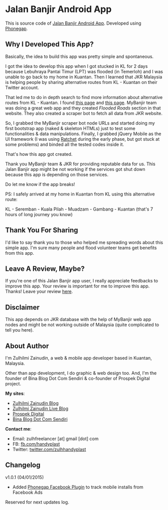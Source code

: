 Jalan Banjir Android App
========================

This is source code of [Jalan Banjir Android App](https://play.google.com/store/apps/details?id=com.zulhilmizainudin.jalanbanjir). Developed using [Phonegap](http://phonegap.com).

Why I Developed This App?
-------------------------

Basically, the idea to build this app was pretty simple and spontaneous.

I got the idea to develop this app when I got stucked in KL for 2 days because Lebuhraya Pantai Timur (LPT) was flooded (in Temerloh) and I was unable to go back to my home in Kuantan. Then I learned that JKR Malaysia is helping people by sharing alternative routes from KL - Kuantan on their Twitter account.

That led me to do in depth search to find more information about alternative routes from KL - Kuantan. I found [this page](http://bencanaalam.jkr.gov.my/content.php?ida=&type=STAT&page=status) and [this page](http://mybanjir.com/). MyBanjir team was doing a great web app and they created *Flooded Roads* section in that website. They also created a scraper bot to fetch all data from JKR website.

So, I grabbed the MyBanjir scraper bot node URLs and started doing my first bootstrap app (naked & skeleton HTMLs) just to test some functionalities & data manipulations. Finally, I grabbed jQuery Mobile as the UI framework (I was using [Ratchet](http://goratchet.com/) during the early phase, but got stuck at some problems) and binded all the tested codes inside it.

That's how this app got created.

Thank you MyBanjir team & JKR for providing reputable data for us. This Jalan Banjir app might be not working if the services got shut down because this app is depending on those services.

Do let me know if the app breaks!

PS: I safely arrived at my home in Kuantan from KL using this alternative route:

KL - Seremban - Kuala Pilah - Muadzam - Gambang - Kuantan (that's 7 hours of long journey you know)

Thank You For Sharing
---------------------

I'd like to say thank you to those who helped me spreading words about this simple app. I'm sure many people and flood volunteer teams get benefits from this app.

Leave A Review, Maybe?
----------------------

If you're one of this Jalan Banjir app user, I really appreciate feedbacks to improve this app. Your review is important for me to improve this app. Thanks! Leave your review [here](https://play.google.com/store/apps/details?id=com.zulhilmizainudin.jalanbanjir).

Disclaimer
----------

This app depends on JKR database with the help of MyBanjir web app nodes and might be not working outside of Malaysia (quite complicated to tell you here).

About Author
------------

I'm Zulhilmi Zainudin, a web & mobile app developer based in Kuantan, Malaysia.

Other than app development, I do graphic & web design too. And, I'm the founder of Bina Blog Dot Com Sendiri & co-founder of Prospek Digital project.

**My sites**:

 - [Zulhilmi Zainudin Blog](http://zulhilmizainudin.com/blog/)
 - [Zulhilmi Zainudin Live Blog](http://zulhilmizainudin.com/live/)
 - [Prospek Digital](http://www.prospekdigital.com/)
 - [Bina Blog Dot Com Sendiri](http://www.binablogdotcomsendiri.com/)

**Contact me**:

 - Email: zulhfreelancer [at] gmail [dot] com
 - FB: [fb.com/handyplast](http://fb.com/handyplast)
 - Twitter: [twitter.com/zulhhandyplast](http://twitter.com/zulhhandyplast)


Changelog
---------

v1.0.1 (04/01/2015)
- Added [Phonegap Facebook Plugin](https://github.com/Wizcorp/phonegap-facebook-plugin) to track mobile installs from Facebook Ads

Reserved for next updates log.